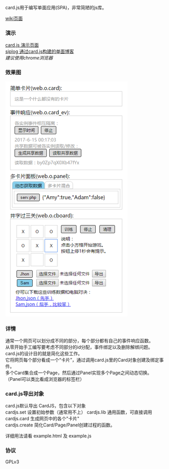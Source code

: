 card.js用于编写单面应用(SPA)，非常简陋的js库。 
  
[wiki页面](https://github.com/jjling2011/card.js/wiki)  
  
### 演示 ###  
[card.js 演示页面][1]  
[siplog 通过card.js构建的单面博客](https://github.com/jjling2011/siplog)  
*建议使用chrome浏览器*  
  
### 效果图 ###  
![example.html效果图][2]  
  
### 详情 ###  
  
通常一个网页可以划分成不同的部分，每个部分都有自己的事件响应函数。  
从零开始手工编写要考虑不同部分的id分配，事件绑定以及删除解绑问题。  
card.js的设计目的就是简化这些工作。  
它将网页每个部分看成一个“卡片”，通过调用card.js里的Card对象创建及绑定事件。  
多个Card集合成一个Page，然后通过Panel实现多个Page之间动态切换。  
（Panel可以类比看成浏览器的标签栏）  
    
### card.js导出对象 ###  
card.js默认导出 CardJS，包含以下对象  
cardjs.set 设置初始参数（通常用不上）
cardjs.lib 通用函数，可直接调用  
cardjs.card 生成网页中的各个"卡片"  
cardjs.create 简化Card/Page/Panel创建过程的函数。  
  
详细用法请看 example.html 及 example.js  
  
### 协议 ###   
GPLv3  
  
  [1]: https://jjling2011.github.io/card.js/example/example.html
  [2]: https://raw.githubusercontent.com/jjling2011/card.js/master/readme/example_html.png
